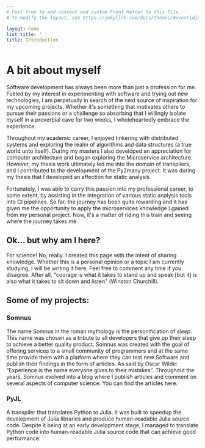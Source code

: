 ```yaml
---
# Feel free to add content and custom Front Matter to this file.
# To modify the layout, see https://jekyllrb.com/docs/themes/#overriding-theme-defaults

layout: home
list_title: ' '
title: Introduction
---
```


# A bit about myself

Software development has always been more than just a profession for me. Fueled by my interest in experimenting with software and trying out new technologies, I am perpetually in search of the next source of inspiration for my upcoming projects. Whether it's something that motivates others to pursue their passions or a challenge so absorbing that I willingly isolate myself in a proverbial cave for two weeks, I wholeheartedly embrace the experience. 

Throughout my academic career, I enjoyed tinkering with distributed systems and exploring the realm of algorithms and data structures (a true world unto itself). During my masters I also developed an appreciation for computer architecture and began exploring the Microservice architecture.  However, my thesis work ultimately led me into the domain of transpilers, and I contributed to the development of the Py2many project. It was during my thesis that I developed an affection for static analysis.

Fortunately, I was able to carry this passion into my professional career, to some extent, by assisting in the integration of various static analysis tools into CI pipelines. So far, the journey has been quite rewarding and it has given me the opportunity to apply the microservices knowledge I gained from my personal project. Now, it's a matter of riding this train and seeing where the journey takes me.

## Ok... but why am I here?
For science! No, really. I created this page with the intent of sharing knowledge. Whether this is a personal opinion or a topic I am currently studying, I will be writing it here. Feel free to comment any time if you disagree. After all, "courage is what it takes to stand up and speak [but it] is also what it takes to sit down and listen" (Winston Churchill).


## Some of my projects:

### Somnus
The name Somnus in the roman mythology is the personification of <i>sleep</i>. This name was chosen as a tribute to all developers that give up their sleep to achieve a better quality product.
Somnus was created with the goal of offering services to a small community of programmers and at the same time provide them with a platform where they can test new Software and publish their findings in the form of articles. As said by Oscar Wilde: “Experience is the name everyone gives to their mistakes”. Throughout the years, Somnus evolved into a blog where I publish articles and comment on several aspects of computer science. You can find the articles here.

### PyJL
A transpiler that translates Python to Julia. It was built to speedup the development of Julia libraries and produce human-readable Julia source code. Despite it being at an early development stage, I managed to translate Python code into human-readable Julia source code that can achieve good performance.
